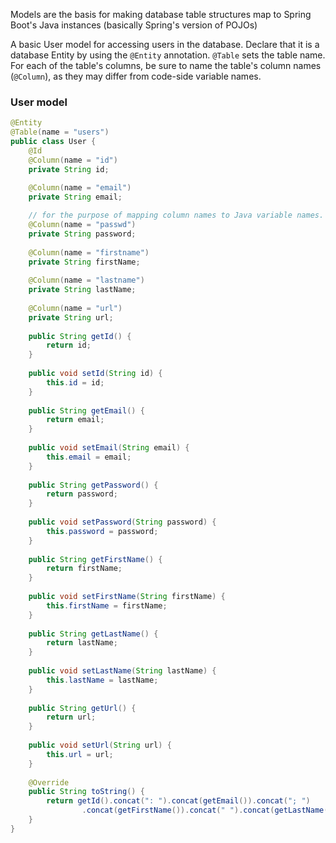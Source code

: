 Models are the basis for making database table structures map to Spring Boot's Java instances (basically Spring's version of POJOs)

A basic User model for accessing users in the database. Declare that it is a database Entity by using the `@Entity` annotation. `@Table` sets the table name. For each of the table's columns, be sure to name the table's column names (`@Column`), as they may differ from code-side variable names.

### User model

```java
@Entity  
@Table(name = "users")  
public class User {  
    @Id  
    @Column(name = "id")  
    private String id;  
  
    @Column(name = "email")  
    private String email;  

	// for the purpose of mapping column names to Java variable names.
    @Column(name = "passwd")  
    private String password;  
  
    @Column(name = "firstname")  
    private String firstName;  
  
    @Column(name = "lastname")  
    private String lastName;  
  
    @Column(name = "url")  
    private String url;  
  
    public String getId() {  
        return id;  
    }  
  
    public void setId(String id) {  
        this.id = id;  
    }  
  
    public String getEmail() {  
        return email;  
    }  
  
    public void setEmail(String email) {  
        this.email = email;  
    }  
  
    public String getPassword() {  
        return password;  
    }  
  
    public void setPassword(String password) {  
        this.password = password;  
    }  
  
    public String getFirstName() {  
        return firstName;  
    }  
  
    public void setFirstName(String firstName) {  
        this.firstName = firstName;  
    }  
  
    public String getLastName() {  
        return lastName;  
    }  
  
    public void setLastName(String lastName) {  
        this.lastName = lastName;  
    }  
  
    public String getUrl() {  
        return url;  
    }  
  
    public void setUrl(String url) {  
        this.url = url;  
    }  
  
    @Override  
    public String toString() {  
        return getId().concat(": ").concat(getEmail()).concat("; ")  
                .concat(getFirstName()).concat(" ").concat(getLastName());  
    }  
}
```

